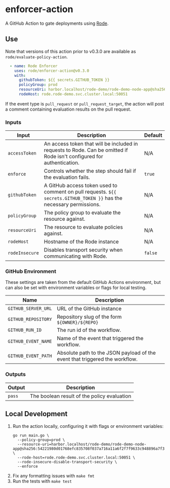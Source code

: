 # enforcer-action

A GitHub Action to gate deployments using [Rode](https://github.com/rode/rode).

## Use

Note that versions of this action prior to v0.3.0 are available as `rode/evaluate-policy-action`.

```yaml
  - name: Rode Enforcer
    uses: rode/enforcer-action@v0.3.0
    with:
      githubToken: ${{ secrets.GITHUB_TOKEN }}
      policyGroup: prod
      resourceUri: harbor.localhost/rode-demo/rode-demo-node-app@sha256:54221980d01768efc835708f037a716a11a6f2f7f9633c948896a7f39f859775
      rodeHost: rode.rode-demo.svc.cluster.local:50051
```

If the event type is `pull_request` or `pull_request_target`, the action will post a comment containing evaluation results on the pull request.

### Inputs

| Input          | Description                                                                                                            | Default |
|----------------|------------------------------------------------------------------------------------------------------------------------|---------|
| `accessToken`  | An access token that will be included in requests to Rode. Can be omitted if Rode isn't configured for authentication. | N/A     |
| `enforce`      | Controls whether the step should fail if the evaluation fails.                                                         | `true`  |
| `githubToken`  | A GitHub access token used to comment on pull requests. `${{ secrets.GITHUB_TOKEN }}` has the necessary permissions.   | N/A     |
| `policyGroup`  | The policy group to evaluate the resource against.                                                                     | N/A     |
| `resourceUri`  | The resource to evaluate policies against.                                                                             | N/A     |
| `rodeHost`     | Hostname of the Rode instance                                                                                          | N/A     |
| `rodeInsecure` | Disables transport security when communicating with Rode.                                                              | `false` |

### GitHub Environment

These settings are taken from the default GitHub Actions environment, but can also be set with environment variables or flags for local testing.

| Name                | Description                                                                 |
|---------------------|-----------------------------------------------------------------------------|
| `GITHUB_SERVER_URL` | URL of the GitHub instance                                                  |
| `GITHUB_REPOSITORY` | Repository slug of the form `${OWNER}/${REPO}`                              |
| `GITHUB_RUN_ID`     | The run id of the workflow.                                                 |
| `GITHUB_EVENT_NAME` | Name of the event that triggered the workflow.                              |
| `GITHUB_EVENT_PATH` | Absolute path to the JSON payload of the event that triggered the workflow. |

### Outputs

| Output | Description                                 |
|--------|---------------------------------------------|
| `pass` | The boolean result of the policy evaluation |

## Local Development

1. Run the action locally, configuring it with flags or environment variables: 
    ```shell
    go run main.go \
      --policy-group=prod \
      --resource-uri=harbor.localhost/rode-demo/rode-demo-node-app@sha256:54221980d01768efc835708f037a716a11a6f2f7f9633c948896a7f39f859775 \
      --rode-host=rode.rode-demo.svc.cluster.local:50051 \
      --rode-insecure-disable-transport-security \
      --enforce
    ```
1. Fix any formatting issues with `make fmt`
1. Run the tests with `make test`
